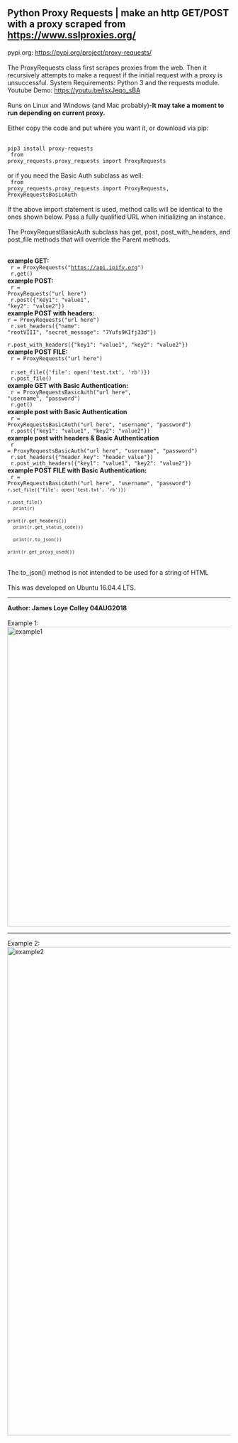 ## Python Proxy Requests | make an http GET/POST with a proxy scraped from https://www.sslproxies.org/
pypi.org: https://pypi.org/project/proxy-requests/
<br><br>
The ProxyRequests class first scrapes proxies from the web. Then it recursively attempts to make a request if the initial request with a proxy is unsuccessful. System Requirements: Python 3 and the requests module.
<br> Youtube Demo:  https://youtu.be/isxJeqo_sBA
<br><br>
Runs on Linux and Windows (and Mac probably)-<b>It may take a moment to run depending on current proxy.</b>
<br><br>
Either copy the code and put where you want it, or download via pip:
<br><br>
<code>
pip3 install proxy-requests
</code>
<br>
<code>
from proxy_requests.proxy_requests import ProxyRequests
</code>
<br><br>
or if you need the Basic Auth subclass as well:
<br>
<code>
from proxy_requests.proxy_requests import ProxyRequests, ProxyRequestsBasicAuth
</code>
<br><br>
If the above import statement is used, method calls will be identical to the ones shown below. Pass a fully qualified URL when initializing an instance.
<br><br>
The ProxyRequestBasicAuth subclass has get, post, post_with_headers, and post_file methods that will override the Parent methods.
<br><br>

<b>example GET:</b><br>
<code>
  r = ProxyRequests("https://api.ipify.org")
</code>
<br>
<code>
  r.get()
</code>
<br>
<b>example POST:</b><br>
<code>
  r = ProxyRequests("url here")
</code>
<br>
<code>
  r.post({"key1": "value1", "key2": "value2"})
</code>
<br>
<b>example POST with headers:</b>
<code>
  r = ProxyRequests("url here")
</code>
<br>
<code>
  r.set_headers({"name": "rootVIII", "secret_message": "7Yufs9KIfj33d"})
</code>
<br>
<code>
  r.post_with_headers({"key1": "value1", "key2": "value2"})
</code>
<br>
<b>example POST FILE:</b><br>
<code>
  r = ProxyRequests("url here")
</code>
<br>
<code>
  r.set_file({'file': open('test.txt', 'rb')})
</code>
<br>
<code>
  r.post_file()
</code>
<br>
<b>example GET with Basic Authentication:</b><br>
<code>
  r = ProxyRequestsBasicAuth("url here", "username", "password")
</code>
<br>
<code>
  r.get()
</code>
<br>
<b>example post with Basic Authentication</b><br>
<code>
  r = ProxyRequestsBasicAuth("url here", "username", "password")
</code>
<br>
<code>
  r.post({"key1": "value1", "key2": "value2"})
</code>
<br>
<b>example post with headers & Basic Authentication</b><br>
<code>
  r = ProxyRequestsBasicAuth("url here", "username", "password")
</code>
<br>
<code>
  r.set_headers({"header_key": "header_value"})
</code>
<br>
<code>
  r.post_with_headers({"key1": "value1", "key2": "value2"})
</code>
<br>
<b>example POST FILE with Basic Authentication:</b><br>
<code>
  r = ProxyRequestsBasicAuth("url here", "username", "password")
<code>
  r.set_file({'file': open('test.txt', 'rb')})
</code>
<br>
<code>
  r.post_file()
</code>
<br>
<code>
  print(r)
</code>
<br>
<code>
  print(r.get_headers())
</code>
<br>
<code>
  print(r.get_status_code())
</code>
<br>
<code>
  print(r.to_json())
</code>
<br>
<code>
  print(r.get_proxy_used())
</code>
<br>
</code>
<br><br>
The to_json() method is not intended to be used for a string of HTML
<br><br>
This was developed on Ubuntu 16.04.4 LTS.
<hr>
<b>Author: James Loye Colley  04AUG2018</b><br><br>
Example 1:<br>
<img src="https://github.com/rootVIII/proxy_requests/blob/master/example.png" alt="example1" height="675" width="950"><hr>
Example 2:<br>
<img src="https://github.com/rootVIII/proxy_requests/blob/master/example_post_with_headers.png" alt="example2" height="1100" width="950">
